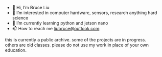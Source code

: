 - 👋 Hi, I’m Bruce Liu
- 👀 I’m interested in computer hardware, sensors, research anything hard science
- 🌱 I’m currently learning python and jetson nano
- 📫 How to reach me liubruce@outlook.com


this is currently a public archive.
some of the projects are in progress.
others are old classes.
please do not use my work in place of your own education.
<!---
liu-bruce/liu-bruce is a ✨ special ✨ repository because its `README.md` (this file) appears on your GitHub profile.
You can click the Preview link to take a look at your changes.
--->

